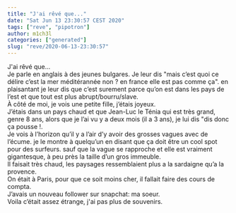 ```yaml
---
title: "J'ai rêvé que..."
date: "Sat Jun 13 23:30:57 CEST 2020"
tags: ["reve", "pipotron"]
author: m1ch3l
categories: ["generated"]
slug: "reve/2020-06-13-23:30:57"
---
```


J'ai rêvé que...<br>
Je parle en anglais à des jeunes bulgares. Je leur dis "mais c’est quoi ce délire c’est la mer méditérannée non ? en france elle est pas comme ça". en plaisantant je leur dis que c’est surement parce qu’on est dans les pays de l’est et que tout est plus abrupt/bourru/slave.<br>
À côté de moi, je vois une petite fille, j’étais joyeux.<br>
J’étais dans un pays chaud et que Jean-Luc le Ténia qui est très grand, genre 8 ans, alors que je l’ai vu y a deux mois (il a 3 ans), je lui dis "dis donc ça pousse !.<br>
Je vois à l’horizon qu’il y a l’air d’y avoir des grosses vagues avec de l’écume. je le montre à quelqu’un en disant que ça doit être un cool spot pour des surfeurs. sauf que la vague se rapproche et elle est vraiment gigantesque, à peu près la taille d’un gros immeuble.<br>
Il faisait très chaud, les paysages ressemblaient plus a la sardaigne qu’a la provence.<br>
On était à Paris, pour que ce soit moins cher, il fallait faire des cours de compta.<br>
J’avais un nouveau follower sur snapchat: ma soeur.<br>
Voila c’était assez étrange, j'ai pas plus de souvenirs.<br>
